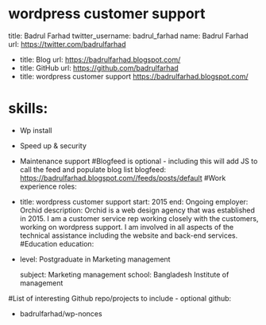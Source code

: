 # wordpress customer support
title: Badrul Farhad
twitter_username: badrul_farhad
name: Badrul Farhad
url: https://twitter.com/badrulfarhad
 - title: Blog
   url: https://badrulfarhad.blogspot.com/
 - title: GitHub
   url: https://github.com/badrulfarhad
 - title: wordpress customer support
 https://badrulfarhad.blogspot.com/
# skills:
 - Wp install
 - Speed up & security
 - Maintenance support
#Blogfeed is optional - including this will add JS to call the feed and populate blog list
blogfeed: https://badrulfarhad.blogspot.com//feeds/posts/default
#Work experience
roles:
 - title: wordpress customer support
   start: 2015
   end: Ongoing
   employer: Orchid
   description: Orchid is a web design agency that was established in 2015. I am a customer service rep working closely with the customers, working on wordpress support. I am involved in all aspects of the technical assistance including the website and back-end services.
#Education 
education:
 - level: Postgraduate in Marketing management
   
   subject: Marketing management
   school: Bangladesh Institute of management

#List of interesting Github repo/projects to include - optional
github:
 - badrulfarhad/wp-nonces 
 
